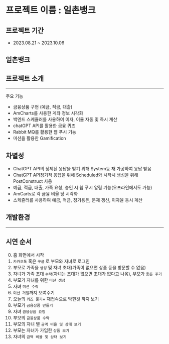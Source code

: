 # 프로젝트 이름 : 일촌뱅크

## 프로젝트 기간
- 2023.08.21 ~ 2023.10.06

## 일촌뱅크 

## 프로젝트 소개

****

주요 기능
- 금융상품 구현 (예금, 적금, 대출)
- AmCharts를 사용한 계좌 정보 시각화
- 백엔드 스케쥴러를 사용하여 이자, 이율 자동 및 즉시 계산
- chatGPT API를 활용한 금융 퀴즈
- Rabbit MQ를 활용한 웹 푸시 기능
- 미션을 활용한 Gamification

## 차별성
- ChatGPT API의 정제된 응답을 받기 위해 System등 재 가공하여 응답 받음
- ChatGPT API정기적 응답을 위해 Scheduled와 시작시 생성을 위해 PostConstruct 사용
- 예금, 적금, 대출, 가족 요청, 승인 시 웹 푸시 알림 기능(오프라인에서도 가능)
- AmCarts로 각 금융 비율 당 시각화
- 스케쥴러를 사용하여 예금, 적금, 정기용돈, 문제 갱신, 이자율 동시 계산


## 개발환경


---
## 시연 순서
0. 홈 화면에서 시작
1. `카카오톡` 혹은 `구글` 로 부모와 자녀로 로그인
2. 부모로 가족을 `생성` 및 자녀 초대(가족이 없으면 상품 등을 방문할 수 없음)
3. 자녀가 가족 초대 `수락`(자녀는 초대가 없으면 초대가 없다고 나옴), 부모가 `용돈 주기`
4. 부모가 자녀를 위한 `미션 생성`
5. 자녀 `미션 수락`
6. `미션 거절`까지 보여주기
7. 오늘의 `퀴즈 풀기`+ 재접속으로 막힌것 까지 보기
8. 부모가 `금융상품 만들기`
9. 자녀 `금융상품 요청`
10. 부모의 `금융상품 수락`
11. 부모의 자녀 별 `금액 비율 및 상태 보기`
12. 부모는 자녀가 가입한 `상품 보기`
13. 자녀의 `금액 비율 및 상태 보기`


